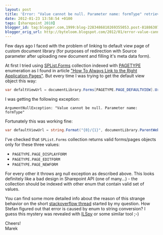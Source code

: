 ```yaml
---
layout: post
title: 'Error: "Value cannot be null. Parameter name: formType" retrieving default view page of document library'
date: 2012-01-23 13:58:54 +0100
tags: [sharepoint 2010]
blogger_id: tag:blogger.com,1999:blog-2283486810269355053.post-8188630730154786454
blogger_orig_url: http://byteloom.blogspot.com/2012/01/error-value-cannot-be-null-parameter.html
---
```


Few days ago I faced with the problem of linking to default view page of custom document library (for purposes of redirection with Source parameter after uploading new document and filling it's meta data form).

At first I tried using [SPList.Forms](http://msdn.microsoft.com/en-us/library/microsoft.sharepoint.splist.forms.aspx) collection indexed with [PAGETYPE](http://msdn.microsoft.com/en-us/library/microsoft.sharepoint.pagetype.aspx) enumeration as I found in article ["How To Always Link to the Right Application Pages"](http://sharepointsharpener.wordpress.com/2009/05/16/how-to-always-link-to-the-right-application-pages/). But every time I was trying to get the default view object this way:

```csharp
var defaltViewUrl = documentLibrary.Forms[PAGETYPE.PAGE_DEFAULTVIEW].Url;
```
<!-- more -->
I was getting the following exception:

```
ArgumentNullException: "Value cannot be null. Parameter name: formType"
```

Fortunately this was working fine:

```csharp
var defaultViewUrl = string.Format("{0}/{1}", documentLibrary.ParentWeb.Url, documentLibrary.DefaultView.Url);
```

I've checked that `SPList.Forms` collection returns valid forms/pages objects only for these three values:

* `PAGETYPE.PAGE_DISPLAYFORM`
* `PAGETYPE.PAGE_EDITFORM`
* `PAGETYPE.PAGE_NEWFORM`

For every other it throws arg null exception as described above. This looks definitely like a bad design in Sharepoint API (one of many...) - the collection should be indexed with other enum that contain valid set of values.

You can find some more detailed info about the reason of this strange behavior on the short [stackoverflow thread](http://stackoverflow.com/questions/8837172/error-value-cannot-be-null-parameter-name-formtype-retrieving-default-view) started by my question. How Stefan figured out that error is caused by enum to string conversion? I guess this mystery was revealed with [ILSpy](http://wiki.sharpdevelop.net/ILSpy.ashx) or some similar tool ;-)

Cheers!  
Marek
